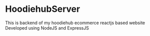 # HoodiehubServer
This is backend of my hoodiehub ecommerce reactjs based website
Developed using NodeJS and ExpressJS
